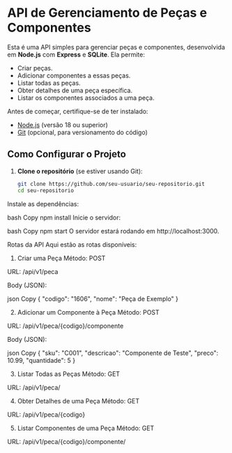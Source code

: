 # API de Gerenciamento de Peças e Componentes

Esta é uma API simples para gerenciar peças e componentes, desenvolvida em **Node.js** com **Express** e **SQLite**. Ela permite:

- Criar peças.
- Adicionar componentes a essas peças.
- Listar todas as peças.
- Obter detalhes de uma peça específica.
- Listar os componentes associados a uma peça.


Antes de começar, certifique-se de ter instalado:

- [Node.js](https://nodejs.org/) (versão 18 ou superior)
- [Git](https://git-scm.com/) (opcional, para versionamento do código)


## Como Configurar o Projeto

1. **Clone o repositório** (se estiver usando Git):
   ```bash
   git clone https://github.com/seu-usuario/seu-repositorio.git
   cd seu-repositorio

Instale as dependências:

bash
Copy
npm install
Inicie o servidor:

bash
Copy
npm start
O servidor estará rodando em http://localhost:3000.

Rotas da API
Aqui estão as rotas disponíveis:

1. Criar uma Peça
Método: POST

URL: /api/v1/peca

Body (JSON):

json
Copy
{
  "codigo": "1606",
  "nome": "Peça de Exemplo"
}

2. Adicionar um Componente à Peça
Método: POST

URL: /api/v1/peca/{codigo}/componente

Body (JSON):

json
Copy
{
  "sku": "C001",
  "descricao": "Componente de Teste",
  "preco": 10.99,
  "quantidade": 5
}

3. Listar Todas as Peças
Método: GET

URL: /api/v1/peca/

4. Obter Detalhes de uma Peça
Método: GET

URL: /api/v1/peca/{codigo}

5. Listar Componentes de uma Peça
Método: GET

URL: /api/v1/peca/{codigo}/componente/

